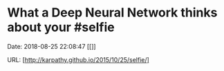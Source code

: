 # What a Deep Neural Network thinks about your #selfie

Date: 2018-08-25 22:08:47
[[]]

URL: [http://karpathy.github.io/2015/10/25/selfie/]
